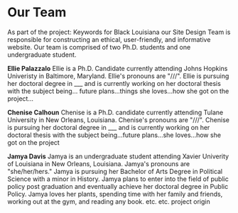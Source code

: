 # Our Team
As part of the project: Keywords for Black Louisiana our Site Design Team is responsible for constructing an ethical, user-friendly, and informative website. Our team is comprised of two Ph.D. students and one undergraduate student. 

**Ellie Palazzalo**
Ellie is a Ph.D. Candidate currently attending Johns Hopkins Univeristy in Baltimore, Maryland. Ellie's pronouns are "///". Ellie is pursuing her doctoral degree in ___ and is currently working on her doctoral thesis with the subject being... future plans...things she loves...how she got on the project...

**Chenise Calhoun**
Chenise is a Ph.D. candidate currently attending Tulane University in New Orleans, Louisiana. Chenise's pronouns are "///". Chenise is pursuing her doctoral degree in ___ and is currently working on her doctoral thesis with the subject being...future plans...she loves...how she got on the project

**Jamya Davis**
Jamya is an undergraduate student attending Xavier Univerity of Louisiana in New Orleans, Louisiana. Jamya's pronouns are "she/her/hers." Jamya is pursuing her Bachelor of Arts Degree in Political Science with a minor in History. Jamya plans to enter into the field of public policy post graduation and eventually achieve her doctoral degree in Public Policy. Jamya loves her plants, spending time with her family and friends, working out at the gym, and reading any book. etc. etc. project origin
